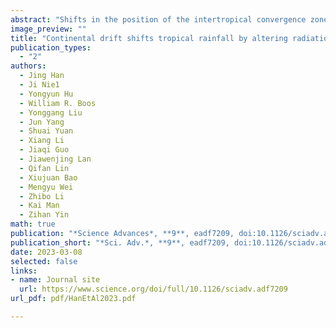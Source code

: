 ```yaml
---
abstract: "Shifts in the position of the intertropical convergence zone (ITCZ) have great importance for weather, climate, and society. The ITCZ shifts have been extensively studied in current and future warmer climate; however, little is known for its migration in the past on geological time scales. Using an ensemble of climate simulations over the past 540 million years, we show that ITCZ migrations are controlled primarily by continental configuration through two competing pathways: hemispheric radiation asymmetry and cross-equatorial ocean heat transport. The hemispheric asymmetry of absorbed solar radiation is produced mainly by land-ocean albedo contrast, which can be predicted using only the landmass distribution. The cross-equatorial ocean heat transport is strongly associated with the hemispheric asymmetry of surface wind stress, which is, in turn, controlled by the hemispheric asymmetry of ocean surface area. These results allow the influence of continental evolution on global ocean-atmosphere circulations to be understood through simple mechanisms that depend primarily on the latitudinal distribution of land."
image_preview: ""
title: "Continental drift shifts tropical rainfall by altering radiation and ocean heat transport"
publication_types:
  - "2"
authors:
  - Jing Han
  - Ji Nie1
  - Yongyun Hu
  - William R. Boos
  - Yonggang Liu
  - Jun Yang
  - Shuai Yuan
  - Xiang Li
  - Jiaqi Guo
  - Jiawenjing Lan
  - Qifan Lin
  - Xiujuan Bao
  - Mengyu Wei
  - Zhibo Li
  - Kai Man
  - Zihan Yin
math: true
publication: "*Science Advances*, **9**, eadf7209, doi:10.1126/sciadv.adf7209"
publication_short: "*Sci. Adv.*, **9**, eadf7209, doi:10.1126/sciadv.adf7209"
date: 2023-03-08
selected: false
links:
- name: Journal site
  url: https://www.science.org/doi/full/10.1126/sciadv.adf7209
url_pdf: pdf/HanEtAl2023.pdf

---
```

